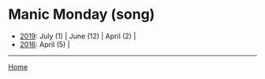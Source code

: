 # Manic Monday (song)

  * [2019](./manic-monday-song-2019.md): 
      July (1) | 
      June (12) | 
      April (2) | 
  * [2016](./manic-monday-song-2016.md): 
      April (5) | 

----

[Home](../)
